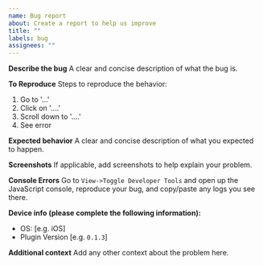 ```yaml
---
name: Bug report
about: Create a report to help us improve
title: ""
labels: bug
assignees: ""
---
```


**Describe the bug**
A clear and concise description of what the bug is.

**To Reproduce**
Steps to reproduce the behavior:

1. Go to '...'
2. Click on '....'
3. Scroll down to '....'
4. See error

**Expected behavior**
A clear and concise description of what you expected to happen.

**Screenshots**
If applicable, add screenshots to help explain your problem.

**Console Errors**
Go to `View->Toggle Developer Tools` and open up the JavaScript console, reproduce your bug, and copy/paste any logs you see there.

**Device info (please complete the following information):**

-   OS: [e.g. iOS]
-   Plugin Version [e.g. `0.1.3`]

**Additional context**
Add any other context about the problem here.
